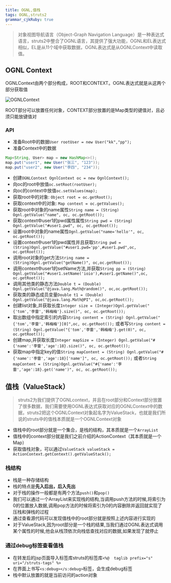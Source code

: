 ```yaml
---
title: OGNL,值栈
tags: OGNL,struts2
grammar_cjkRuby: true
---
```


> 对象视图导航语言（Object-Graph Navigation Language）是一种表达式语言，struts2中整合了OGNL语言，其提供了强大功能，OGNL和EL表达式相似，EL是从11个域中获取数据，OGNL表达式是从OGNLContext中读取值。

## OGNL Context

OGNLContext由两个部分构成，ROOT和CONTEXT。OGNL表达式就是从这两个部分获取值

![OGNLContext][1]

ROOT部分可以放置任何对象，CONTEXT部分放置的是Map类型的键值对，且必须只能放键值对

### API
- 准备Root中的数据`User rootUser = new User("kk","pp");`
- 准备Context中的数据

``` java
Map<String, User> map = new HashMap<>();
map.put("user1", new User("张三", "123"));
map.put("user2", new User("李四", "234"));
```
- 创建`OGNLContext OgnlContext oc = new OgnlContext();`
- 向oc的root中放值`oc.setRoot(rootUser);`
- 向oc的context中放值`oc.setValues(map);`
- 获取root中的对象: `Object root = oc.getRoot();`
- 获取context中的对象: `Map context = oc.getValues();`
- 获取root中对象的name属性`String name = (String) Ognl.getValue("name", oc, oc.getRoot());`
- 获取context中user1的pwd属性属性`String pwd = (String) Ognl.getValue("#user1.pwd", oc, oc.getRoot());`
- 设置root中对象的name属性`Ognl.getValue("name='hello'", oc, oc.getRoot());`
- 设置context中user1的pwd属性并且获取`String pwd = (String)Ognl.getValue("#user1.pwd='pp',#user1.pwd",oc, oc.getRoot());`
- 调用root对象的get方法`String name = (String)Ognl.getValue("getName()", oc,oc.getRoot());`
- 调用context中user1的setName方法,并获取`String pp = (String) Ognl.getValue("#user1.setName('ioio'),#user1.getName()",oc, oc.getRoot());`
- 调用其他类的静态方法`Double t = (Double) Ognl.getValue("@java.lang.Math@random()", oc,oc.getRoot());`
- 获取类的静态成员变量`Double t1 = (Double) Ognl.getValue("@java.lang.Math@PI", oc,oc.getRoot());`
- 创建list对象,并获取长度`Integer size = (Integer)Ognl.getValue("{'tom','李雷','韩梅梅'}.size()", oc, oc.getRoot());`
- 取出数组中指定索引的内容`String content = (String) Ognl.getValue("{'tom','李雷','韩梅梅'}[0]",oc, oc.getRoot());` 或者写`String content = (String) Ognl.getValue("{'tom','李雷','韩梅梅'}.get(0)", oc, oc.getRoot());`
- 创建map,并获取长度`Integer mapSize = (Integer) Ognl.getValue("#{'name':'李雷','age':18}.size()", oc, oc.getRoot());`
- 获取map中指定key的值`String mapContent = (String) Ognl.getValue("#{'name':'李雷','age':18}['name']", oc, oc.getRoot());` 或者`String mapContent = (String)Ognl.getValue("#{'name':'李雷','age':18}.get('name')", oc, oc.getRoot());`

## 值栈（ValueStack）

> struts2为我们提供了OGNLcontext，并且在root部分和Context部分放置了很多数据，我们需要使用OGNL表达式获取对应的OGNLContext中的数据，struts2把这个OGNLContext对象起名字为ValueStack，也就是我们所说的struts中的值栈本质就是一个OGNLContext对象

 - 值栈中的root部分就是一个集合，是栈的结构，其本质就是一个`ArrayList`
 - 值栈中的context部分就是我们之前介绍的ActionContext（其本质就是一个Map）
 - 获取值栈对象，可以通过`ValueStack valueStack = ActionContext.getContext().getValueStack();`

### 栈结构

 - 栈是一种存储结构
 - 栈的特点是**先入后出，后入先出**
 - 对于栈的操作一般都是有两个方法`push()`和`pop()`
 - 我们可以通过一个ArrayList来实现栈的结构,当调用push方法的时候,将索引为0的位置放入数据,调用pop方法的时候将索引为0的内容删除并返回就实现了压栈和弹栈的过程
- 通过查看源代码可以发现值栈中的root部分就是按照上述内容进行实现的
- 对于ValueStack,因为root部分是一个栈的结果,当我们通过OGNL表达式调用某个属性的时候,他会从栈顶依次向栈低查找对应的数据,如果发现了就停止

### 通过debug标签查看值栈

 - 在转发后的jsp页面导入标签库struts的标签库`<%@  taglib prefix="s" uri="/struts-tags" %>`
 - 在界面上书写`<s:debug></s:debug>`标签，会生成debug标签
 - 栈中默认放置的就是当前访问的action对象



 [1]: https://www.github.com/StepForwards/my-notes/raw/images/OGNL%E8%A1%A8%E8%BE%BE%E5%BC%8F%E8%AF%AD%E6%B3%95/images/1505128766622.jpg